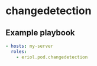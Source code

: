 # changedetection

## Example playbook

```yaml
- hosts: my-server
  roles:
    - eriol.pod.changedetection
```
